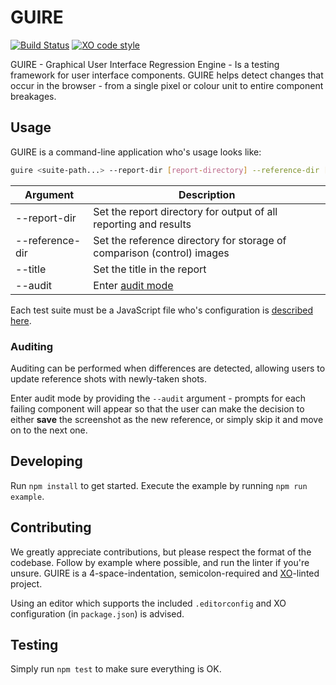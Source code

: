 # GUIRE

[![Build Status](https://travis-ci.org/Kiosked/guire.svg?branch=master)](https://travis-ci.org/Kiosked/guire) [![XO code style](https://img.shields.io/badge/code_style-XO-5ed9c7.svg)](https://github.com/sindresorhus/xo)

GUIRE - Graphical User Interface Regression Engine - Is a testing framework for user interface components. GUIRE helps detect changes that occur in the browser - from a single pixel or colour unit to entire component breakages.

## Usage

GUIRE is a command-line application who's usage looks like:

```sh
guire <suite-path...> --report-dir [report-directory] --reference-dir [reference-directory]
```

| Argument            | Description                                                         |
|---------------------|---------------------------------------------------------------------|
| --report-dir        | Set the report directory for output of all reporting and results    |
| --reference-dir     | Set the reference directory for storage of comparison (control) images |
| --title             | Set the title in the report                                         |
| --audit             | Enter [audit mode](###auditing)

Each test suite must be a JavaScript file who's configuration is [described here](TEST_SUITE.md).

### Auditing

Auditing can be performed when differences are detected, allowing users to update reference shots with newly-taken shots.

Enter audit mode by providing the `--audit` argument - prompts for each failing component will appear so that the user can make the decision to either **save** the screenshot as the new reference, or simply skip it and move on to the next one.

## Developing

Run `npm install` to get started. Execute the example by running `npm run example`.

## Contributing

We greatly appreciate contributions, but please respect the format of the codebase. Follow by example where possible, and run the linter if you're unsure. GUIRE is a 4-space-indentation, semicolon-required and [XO](https://www.npmjs.com/package/xo)-linted project.

Using an editor which supports the included `.editorconfig` and XO configuration (in `package.json`) is advised.

## Testing

Simply run `npm test` to make sure everything is OK.
